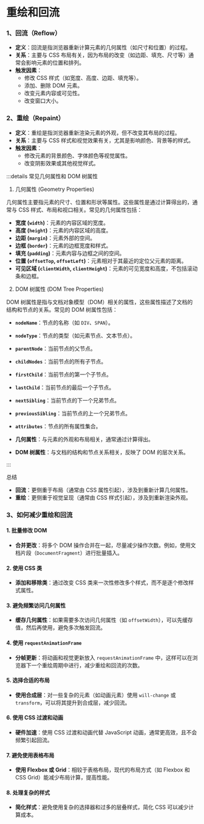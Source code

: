 # 重绘和回流

### 1、回流（Reflow）

- **定义**：回流是指浏览器重新计算元素的几何属性（如尺寸和位置）的过程。
- **关系**：主要与 CSS 布局有关，因为布局的改变（如边距、填充、尺寸等）通常会影响元素的位置和排列。
- **触发因素**：
  - 修改 CSS 样式（如宽度、高度、边距、填充等）。
  - 添加、删除 DOM 元素。
  - 改变元素内容或可见性。
  - 改变窗口大小。

### 2、重绘（Repaint）

- **定义**：重绘是指浏览器重新渲染元素的外观，但不改变其布局的过程。
- **关系**：主要与 CSS 样式和视觉效果有关，尤其是影响颜色、背景等的样式。
- **触发因素**：
  - 修改元素的背景颜色、字体颜色等视觉属性。
  - 改变阴影效果或其他视觉样式。

:::details 常见几何属性和 DOM 树属性

1. 几何属性 (Geometry Properties)

几何属性主要指元素的尺寸、位置和形状等属性。这些属性是通过计算得出的，通常与 CSS 样式、布局和视口相关。常见的几何属性包括：

- **宽度 (`width`)**：元素的内容区域的宽度。
- **高度 (`height`)**：元素的内容区域的高度。
- **边距 (`margin`)**：元素外部的空间。
- **边框 (`border`)**：元素的边框宽度和样式。
- **填充 (`padding`)**：元素内容与边框之间的空间。
- **位置 (`offsetTop`, `offsetLeft`)**：元素相对于其最近的定位父元素的距离。
- **可见区域 (`clientWidth`, `clientHeight`)**：元素的可见宽度和高度，不包括滚动条和边框。

2. DOM 树属性 (DOM Tree Properties)

DOM 树属性是指与文档对象模型（DOM）相关的属性，这些属性描述了文档的结构和节点的关系。常见的 DOM 树属性包括：

- **`nodeName`**：节点的名称（如 `DIV`、`SPAN`）。
- **`nodeType`**：节点的类型（如元素节点、文本节点）。
- **`parentNode`**：当前节点的父节点。
- **`childNodes`**：当前节点的所有子节点。
- **`firstChild`**：当前节点的第一个子节点。
- **`lastChild`**：当前节点的最后一个子节点。
- **`nextSibling`**：当前节点的下一个兄弟节点。
- **`previousSibling`**：当前节点的上一个兄弟节点。
- **`attributes`**：节点的所有属性集合。

- **几何属性**：与元素的外观和布局相关，通常通过计算得出。
- **DOM 树属性**：与文档的结构和节点关系相关，反映了 DOM 的层次关系。

:::

总结

- **回流**：更侧重于布局（通常由 CSS 属性引起），涉及到重新计算几何属性。
- **重绘**：更侧重于视觉呈现（通常由 CSS 样式引起），涉及到重新渲染外观。

### 3、如何减少重绘和回流

#### 1. 批量修改 DOM

- **合并更改**：将多个 DOM 操作合并在一起，尽量减少操作次数。例如，使用文档片段（`DocumentFragment`）进行批量插入。

#### 2. 使用 CSS 类

- **添加和移除类**：通过改变 CSS 类来一次性修改多个样式，而不是逐个修改样式属性。

#### 3. 避免频繁访问几何属性

- **缓存几何属性**：如果需要多次访问几何属性（如 `offsetWidth`），可以先缓存值，然后再使用，避免多次触发回流。

#### 4. 使用 `requestAnimationFrame`

- **分帧更新**：将动画和视觉更新放入 `requestAnimationFrame` 中，这样可以在浏览器下一个重绘周期中进行，减少重绘和回流的次数。

#### 5. 选择合适的布局

- **使用合成层**：对一些复杂的元素（如动画元素）使用 `will-change` 或 `transform`，可以将其提升到合成层，减少回流。

#### 6. 使用 CSS 过渡和动画

- **硬件加速**：使用 CSS 过渡和动画代替 JavaScript 动画，通常更高效，且不会频繁引起回流。

#### 7. 避免使用表格布局

- **使用 Flexbox 或 Grid**：相较于表格布局，现代的布局方式（如 Flexbox 和 CSS Grid）能减少布局计算，提高性能。

#### 8. 处理复杂的样式

- **简化样式**：避免使用复杂的选择器和过多的层叠样式，简化 CSS 可以减少计算成本。
